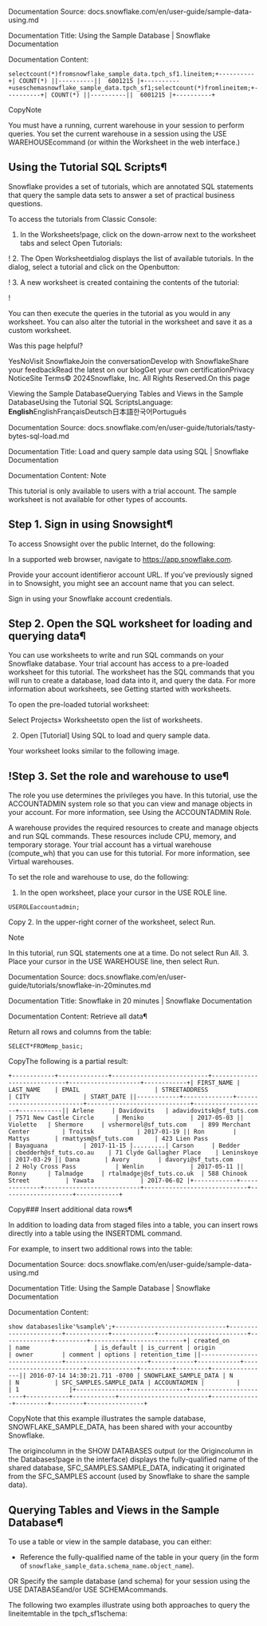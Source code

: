 Documentation Source:
docs.snowflake.com/en/user-guide/sample-data-using.md

Documentation Title:
Using the Sample Database | Snowflake Documentation

Documentation Content:
```
selectcount(*)fromsnowflake_sample_data.tpch_sf1.lineitem;+----------+| COUNT(*) ||----------||  6001215 |+----------+useschemasnowflake_sample_data.tpch_sf1;selectcount(*)fromlineitem;+----------+| COUNT(*) ||----------||  6001215 |+----------+
```
CopyNote

You must have a running, current warehouse in your session to perform queries. You set the current warehouse in a session using the USE WAREHOUSEcommand (or within the Worksheet in the web interface.)

Using the Tutorial SQL Scripts¶
-------------------------------

Snowflake provides a set of tutorials, which are annotated SQL statements that query the sample data sets to answer a set of practical business questions.

To access the tutorials from Classic Console:

1. In the Worksheets!page, click on the down-arrow next to the worksheet tabs and select Open Tutorials:

!
2. The Open Worksheetdialog displays the list of available tutorials. In the dialog, select a tutorial and click on the Openbutton:

!
3. A new worksheet is created containing the contents of the tutorial:

!

You can then execute the queries in the tutorial as you would in any worksheet. You can also alter the tutorial in the worksheet and save it as a custom worksheet.

Was this page helpful?

YesNoVisit SnowflakeJoin the conversationDevelop with SnowflakeShare your feedbackRead the latest on our blogGet your own certificationPrivacy NoticeSite Terms© 2024Snowflake, Inc. All Rights Reserved.On this page

Viewing the Sample DatabaseQuerying Tables and Views in the Sample DatabaseUsing the Tutorial SQL ScriptsLanguage: **English**EnglishFrançaisDeutsch日本語한국어Português



Documentation Source:
docs.snowflake.com/en/user-guide/tutorials/tasty-bytes-sql-load.md

Documentation Title:
Load and query sample data using SQL | Snowflake Documentation

Documentation Content:
Note

This tutorial is only available to users with a trial account. The sample worksheet is not available
for other types of accounts.

Step 1. Sign in using Snowsight¶
--------------------------------

To access Snowsight over the public Internet, do the following:

In a supported web browser, navigate to https://app.snowflake.com.

Provide your account identifieror account URL.
If you’ve previously signed in to Snowsight, you might see an account name that you can select.

Sign in using your Snowflake account credentials.

Step 2. Open the SQL worksheet for loading and querying data¶
-------------------------------------------------------------

You can use worksheets to write and run SQL commands on your Snowflake database. Your trial account has access
to a pre-loaded worksheet for this tutorial. The worksheet has the SQL commands that
you will run to create a database, load data into it, and query the data. For more information
about worksheets, see Getting started with worksheets.

To open the pre-loaded tutorial worksheet:

Select Projects» Worksheetsto open the list of worksheets.

2. Open [Tutorial] Using SQL to load and query sample data.

Your worksheet looks similar to the following image.

!Step 3. Set the role and warehouse to use¶
------------------------------------------

The role you use determines the privileges you have. In this tutorial, use the
ACCOUNTADMIN system role so that you can view and manage objects in your account.
For more information, see Using the ACCOUNTADMIN Role.

A warehouse provides the required resources to create and manage objects and run
SQL commands. These resources include CPU, memory, and temporary storage. Your
trial account has a virtual warehouse (compute\_wh) that you can use for this
tutorial. For more information, see Virtual warehouses.

To set the role and warehouse to use, do the following:

1. In the open worksheet, place your cursor in the USE ROLE line.


```
USEROLEaccountadmin;
```
Copy
2. In the upper-right corner of the worksheet, select Run.

Note

In this tutorial, run SQL statements one at a time. Do not select Run All.
3. Place your cursor in the USE WAREHOUSE line, then select Run.



Documentation Source:
docs.snowflake.com/en/user-guide/tutorials/snowflake-in-20minutes.md

Documentation Title:
Snowflake in 20 minutes | Snowflake Documentation

Documentation Content:
Retrieve all data¶

Return all rows and columns from the table:


```
SELECT*FROMemp_basic;
```
CopyThe following is a partial result:


```
+------------+--------------+---------------------------+-----------------------------+--------------------+------------+| FIRST_NAME | LAST_NAME    | EMAIL                     | STREETADDRESS               | CITY               | START_DATE ||------------+--------------+---------------------------+-----------------------------+--------------------+------------|| Arlene     | Davidovits   | adavidovitsk@sf_tuts.com  | 7571 New Castle Circle      | Meniko             | 2017-05-03 || Violette   | Shermore     | vshermorel@sf_tuts.com    | 899 Merchant Center         | Troitsk            | 2017-01-19 || Ron        | Mattys       | rmattysm@sf_tuts.com      | 423 Lien Pass               | Bayaguana          | 2017-11-15 |.........| Carson     | Bedder       | cbedderh@sf_tuts.co.au    | 71 Clyde Gallagher Place    | Leninskoye         | 2017-03-29 || Dana       | Avory        | davoryi@sf_tuts.com       | 2 Holy Cross Pass           | Wenlin             | 2017-05-11 || Ronny      | Talmadge     | rtalmadgej@sf_tuts.co.uk  | 588 Chinook Street          | Yawata             | 2017-06-02 |+------------+--------------+---------------------------+-----------------------------+--------------------+------------+
```
Copy### Insert additional data rows¶

In addition to loading data from staged files into a table, you can insert rows directly into a table using the INSERTDML command.

For example, to insert two additional rows into the table:



Documentation Source:
docs.snowflake.com/en/user-guide/sample-data-using.md

Documentation Title:
Using the Sample Database | Snowflake Documentation

Documentation Content:
```
show databaseslike'%sample%';+-------------------------------+-----------------------+------------+------------+-------------------------+--------------+---------+---------+----------------+| created_on                    | name                  | is_default | is_current | origin                  | owner        | comment | options | retention_time ||-------------------------------+-----------------------+------------+------------+-------------------------+--------------+---------+---------+----------------|| 2016-07-14 14:30:21.711 -0700 | SNOWFLAKE_SAMPLE_DATA | N          | N          | SFC_SAMPLES.SAMPLE_DATA | ACCOUNTADMIN |         |         | 1              |+-------------------------------+-----------------------+------------+------------+-------------------------+--------------+---------+---------+----------------+
```
CopyNote that this example illustrates the sample database, SNOWFLAKE\_SAMPLE\_DATA, has been shared with your accountby Snowflake.

The origincolumn in the SHOW DATABASES output (or the Origincolumn in the Databases!page in the interface) displays the fully-qualified name of the shared
database, SFC\_SAMPLES.SAMPLE\_DATA, indicating it originated from the SFC\_SAMPLES account (used by Snowflake to share the sample data).

Querying Tables and Views in the Sample Database¶
-------------------------------------------------

To use a table or view in the sample database, you can either:

* Reference the fully-qualified name of the table in your query (in the form of `snowflake_sample_data.schema_name.object_name`).

OR
Specify the sample database (and schema) for your session using the USE DATABASEand/or USE SCHEMAcommands.


The following two examples illustrate using both approaches to query the lineitemtable in the tpch\_sf1schema:



